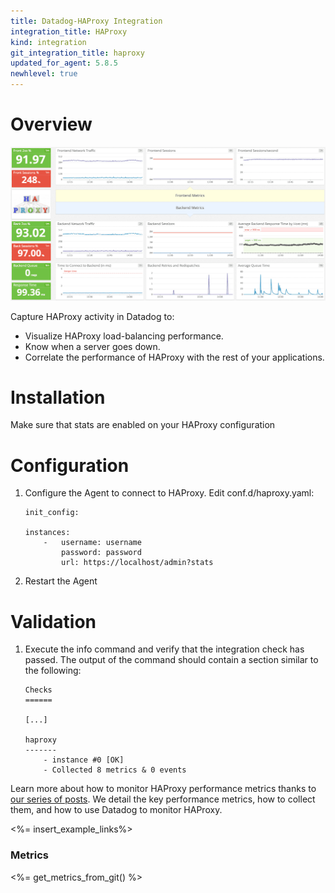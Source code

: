 ```yaml
---
title: Datadog-HAProxy Integration
integration_title: HAProxy
kind: integration
git_integration_title: haproxy
updated_for_agent: 5.8.5
newhlevel: true
---
```


# Overview

![HAProxy default dashboard](/static/images/haproxydash.png)

Capture HAProxy activity in Datadog to:

* Visualize HAProxy load-balancing performance.
* Know when a server goes down.
* Correlate the performance of HAProxy with the rest of your applications.

# Installation

Make sure that stats are enabled on your HAProxy configuration

# Configuration

1.  Configure the Agent to connect to HAProxy. Edit conf.d/haproxy.yaml:

        init_config:

        instances:
            -   username: username
                password: password
                url: https://localhost/admin?stats

1.  Restart the Agent

# Validation

1.  Execute the info command and verify that the integration check has passed. The output of the command should contain a section similar to the following:

        Checks
        ======

        [...]

        haproxy
        -------
            - instance #0 [OK]
            - Collected 8 metrics & 0 events

Learn more about how to monitor HAProxy performance metrics thanks to [our series of posts](https://www.datadoghq.com/blog/monitoring-haproxy-performance-metrics/). We detail the key performance metrics, how to collect them, and how to use Datadog to monitor HAProxy.

<%= insert_example_links%>

### Metrics

<%= get_metrics_from_git() %>


